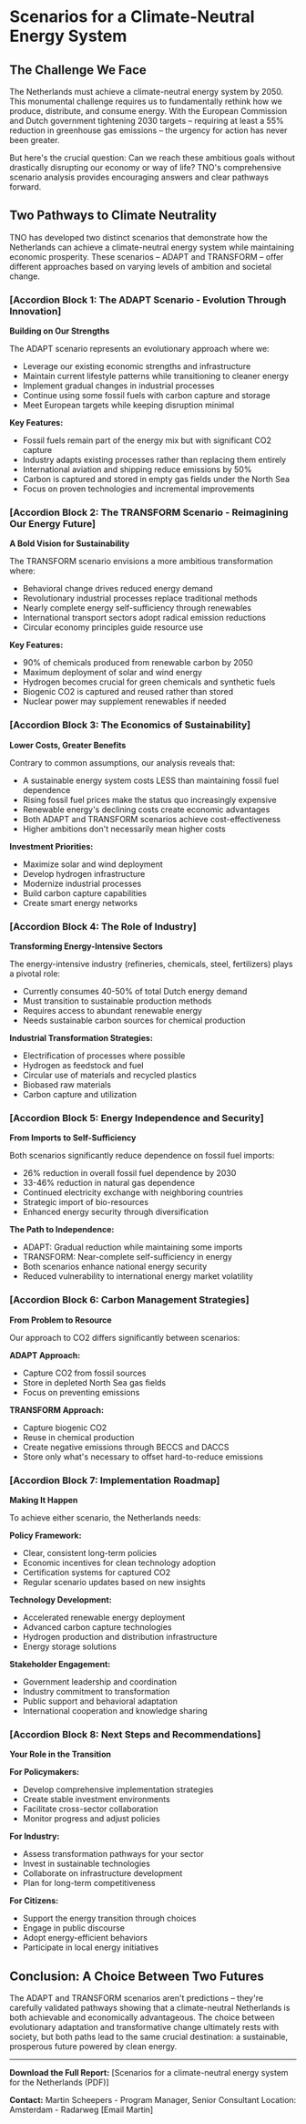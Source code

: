 # Scenarios for a Climate-Neutral Energy System

## The Challenge We Face

The Netherlands must achieve a climate-neutral energy system by 2050. This monumental challenge requires us to fundamentally rethink how we produce, distribute, and consume energy. With the European Commission and Dutch government tightening 2030 targets – requiring at least a 55% reduction in greenhouse gas emissions – the urgency for action has never been greater.

But here's the crucial question: Can we reach these ambitious goals without drastically disrupting our economy or way of life? TNO's comprehensive scenario analysis provides encouraging answers and clear pathways forward.

## Two Pathways to Climate Neutrality

TNO has developed two distinct scenarios that demonstrate how the Netherlands can achieve a climate-neutral energy system while maintaining economic prosperity. These scenarios – ADAPT and TRANSFORM – offer different approaches based on varying levels of ambition and societal change.

### [Accordion Block 1: The ADAPT Scenario - Evolution Through Innovation]

**Building on Our Strengths**

The ADAPT scenario represents an evolutionary approach where we:
- Leverage our existing economic strengths and infrastructure
- Maintain current lifestyle patterns while transitioning to cleaner energy
- Implement gradual changes in industrial processes
- Continue using some fossil fuels with carbon capture and storage
- Meet European targets while keeping disruption minimal

**Key Features:**
- Fossil fuels remain part of the energy mix but with significant CO2 capture
- Industry adapts existing processes rather than replacing them entirely
- International aviation and shipping reduce emissions by 50%
- Carbon is captured and stored in empty gas fields under the North Sea
- Focus on proven technologies and incremental improvements

### [Accordion Block 2: The TRANSFORM Scenario - Reimagining Our Energy Future]

**A Bold Vision for Sustainability**

The TRANSFORM scenario envisions a more ambitious transformation where:
- Behavioral change drives reduced energy demand
- Revolutionary industrial processes replace traditional methods
- Nearly complete energy self-sufficiency through renewables
- International transport sectors adopt radical emission reductions
- Circular economy principles guide resource use

**Key Features:**
- 90% of chemicals produced from renewable carbon by 2050
- Maximum deployment of solar and wind energy
- Hydrogen becomes crucial for green chemicals and synthetic fuels
- Biogenic CO2 is captured and reused rather than stored
- Nuclear power may supplement renewables if needed

### [Accordion Block 3: The Economics of Sustainability]

**Lower Costs, Greater Benefits**

Contrary to common assumptions, our analysis reveals that:
- A sustainable energy system costs LESS than maintaining fossil fuel dependence
- Rising fossil fuel prices make the status quo increasingly expensive
- Renewable energy's declining costs create economic advantages
- Both ADAPT and TRANSFORM scenarios achieve cost-effectiveness
- Higher ambitions don't necessarily mean higher costs

**Investment Priorities:**
- Maximize solar and wind deployment
- Develop hydrogen infrastructure
- Modernize industrial processes
- Build carbon capture capabilities
- Create smart energy networks

### [Accordion Block 4: The Role of Industry]

**Transforming Energy-Intensive Sectors**

The energy-intensive industry (refineries, chemicals, steel, fertilizers) plays a pivotal role:
- Currently consumes 40-50% of total Dutch energy demand
- Must transition to sustainable production methods
- Requires access to abundant renewable energy
- Needs sustainable carbon sources for chemical production

**Industrial Transformation Strategies:**
- Electrification of processes where possible
- Hydrogen as feedstock and fuel
- Circular use of materials and recycled plastics
- Biobased raw materials
- Carbon capture and utilization

### [Accordion Block 5: Energy Independence and Security]

**From Imports to Self-Sufficiency**

Both scenarios significantly reduce dependence on fossil fuel imports:
- 26% reduction in overall fossil fuel dependence by 2030
- 33-46% reduction in natural gas dependence
- Continued electricity exchange with neighboring countries
- Strategic import of bio-resources
- Enhanced energy security through diversification

**The Path to Independence:**
- ADAPT: Gradual reduction while maintaining some imports
- TRANSFORM: Near-complete self-sufficiency in energy
- Both scenarios enhance national energy security
- Reduced vulnerability to international energy market volatility

### [Accordion Block 6: Carbon Management Strategies]

**From Problem to Resource**

Our approach to CO2 differs significantly between scenarios:

**ADAPT Approach:**
- Capture CO2 from fossil sources
- Store in depleted North Sea gas fields
- Focus on preventing emissions

**TRANSFORM Approach:**
- Capture biogenic CO2
- Reuse in chemical production
- Create negative emissions through BECCS and DACCS
- Store only what's necessary to offset hard-to-reduce emissions

### [Accordion Block 7: Implementation Roadmap]

**Making It Happen**

To achieve either scenario, the Netherlands needs:

**Policy Framework:**
- Clear, consistent long-term policies
- Economic incentives for clean technology adoption
- Certification systems for captured CO2
- Regular scenario updates based on new insights

**Technology Development:**
- Accelerated renewable energy deployment
- Advanced carbon capture technologies
- Hydrogen production and distribution infrastructure
- Energy storage solutions

**Stakeholder Engagement:**
- Government leadership and coordination
- Industry commitment to transformation
- Public support and behavioral adaptation
- International cooperation and knowledge sharing

### [Accordion Block 8: Next Steps and Recommendations]

**Your Role in the Transition**

**For Policymakers:**
- Develop comprehensive implementation strategies
- Create stable investment environments
- Facilitate cross-sector collaboration
- Monitor progress and adjust policies

**For Industry:**
- Assess transformation pathways for your sector
- Invest in sustainable technologies
- Collaborate on infrastructure development
- Plan for long-term competitiveness

**For Citizens:**
- Support the energy transition through choices
- Engage in public discourse
- Adopt energy-efficient behaviors
- Participate in local energy initiatives

## Conclusion: A Choice Between Two Futures

The ADAPT and TRANSFORM scenarios aren't predictions – they're carefully validated pathways showing that a climate-neutral Netherlands is both achievable and economically advantageous. The choice between evolutionary adaptation and transformative change ultimately rests with society, but both paths lead to the same crucial destination: a sustainable, prosperous future powered by clean energy.

---

**Download the Full Report:** [Scenarios for a climate-neutral energy system for the Netherlands (PDF)]

**Contact:** 
Martin Scheepers - Program Manager, Senior Consultant
Location: Amsterdam - Radarweg
[Email Martin]